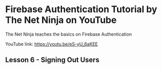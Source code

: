 # Firebase Authentication Tutorial by The Net Ninja on YouTube

The Net Ninja teaches the basics on Firebase Authentication

YouTube link: https://youtu.be/eS-yU_6aKEE

## Lesson 6 - Signing Out Users